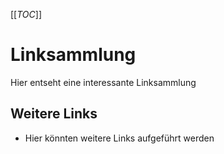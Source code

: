[[_TOC_]]

# Linksammlung

Hier entseht eine interessante Linksammlung

## Weitere Links

- Hier könnten weitere Links aufgeführt werden
